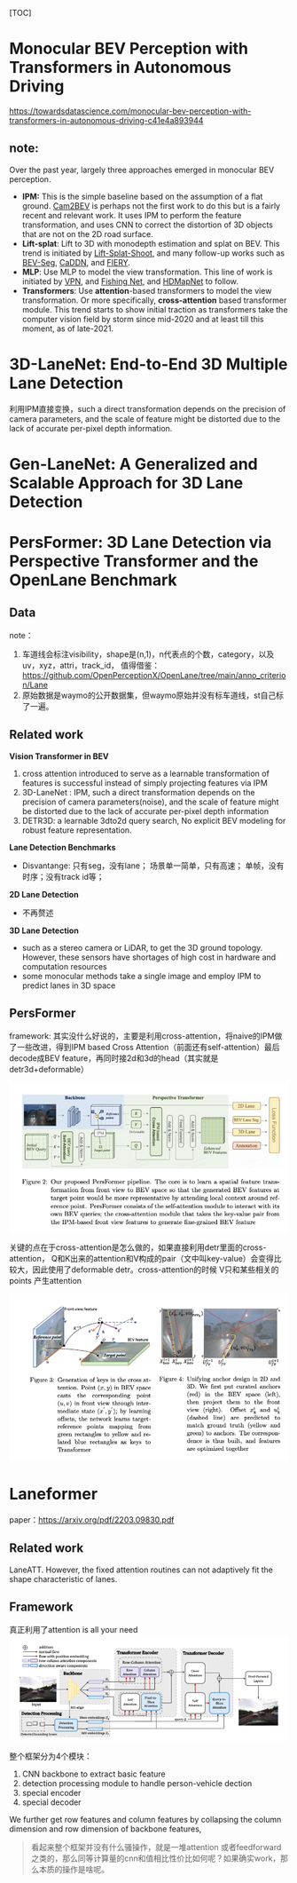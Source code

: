 

[TOC]

# Monocular BEV Perception with Transformers in Autonomous Driving

https://towardsdatascience.com/monocular-bev-perception-with-transformers-in-autonomous-driving-c41e4a893944

## note:

Over the past year, largely three approaches emerged in monocular BEV perception.

-   **IPM:** This is the simple baseline based on the assumption of a flat ground. [Cam2BEV](https://arxiv.org/abs/2005.04078) is perhaps not the first work to do this but is a fairly recent and relevant work. It uses IPM to perform the feature transformation, and uses CNN to correct the distortion of 3D objects that are not on the 2D road surface.
-   **Lift-splat**: Lift to 3D with monodepth estimation and splat on BEV. This trend is initiated by [Lift-Splat-Shoot](https://arxiv.org/abs/2008.05711), and many follow-up works such as [BEV-Seg](https://arxiv.org/abs/2006.11436), [CaDDN](https://arxiv.org/abs/2103.01100), and [FIERY](https://arxiv.org/abs/2104.10490).
-   **MLP**: Use MLP to model the view transformation. This line of work is initiated by [VPN](https://arxiv.org/abs/1906.03560), and [Fishing Net](https://arxiv.org/abs/2006.09917), and [HDMapNet](https://arxiv.org/abs/2107.06307) to follow.
-   **Transformers**: Use **attention**-based transformers to model the view transformation. Or more specifically, **cross-attention** based transformer module. This trend starts to show initial traction as transformers take the computer vision field by storm since mid-2020 and at least till this moment, as of late-2021.







# 3D-LaneNet: End-to-End 3D Multiple Lane Detection

利用IPM直接变换，such a direct transformation depends on the precision of camera parameters, and the scale of feature might be distorted due to the lack of accurate per-pixel depth information.



# Gen-LaneNet: A Generalized and Scalable Approach for 3D Lane Detection

# PersFormer: 3D Lane Detection via Perspective Transformer and the OpenLane Benchmark

## Data

note：

1.  车道线会标注visibility，shape是(n,1)，n代表点的个数，category，以及uv，xyz，attri，track_id， 值得借鉴：https://github.com/OpenPerceptionX/OpenLane/tree/main/anno_criterion/Lane
2.  原始数据是waymo的公开数据集，但waymo原始并没有标车道线，st自己标了一遍。



## Related work

**Vision Transformer in BEV**

1.  cross attention introduced to serve as a learnable transformation of features is successful instead of simply projecting features via IPM
2.  3D-LaneNet : IPM, such a direct transformation depends on the precision of camera parameters(noise), and the scale of feature might be distorted due to the lack of accurate per-pixel depth information
3.  DETR3D: a learnable 3dto2d query search, No explicit BEV modeling for robust feature representation. 

**Lane Detection Benchmarks**

*   Disvantange: 只有seg，没有lane； 场景单一简单，只有高速； 单帧，没有时序；没有track id等；

**2D Lane Detection**

*   不再赘述

**3D Lane Detection**

*   such as a stereo camera or LiDAR, to get the 3D ground topology. However, these sensors have shortages of high cost in hardware and computation resources
*   some monocular methods take a single image and employ IPM to predict lanes in 3D space



## PersFormer

framework: 其实没什么好说的，主要是利用cross-attention，将naive的IPM做了一些改进，得到IPM based Cross Attention（前面还有self-attention）最后decode成BEV feature，再同时接2d和3d的head（其实就是detr3d+deformable）

![截屏2022-04-07 15.03.24](../../material/%E6%88%AA%E5%B1%8F2022-04-07%2015.03.24.png)

关键的点在于cross-attention是怎么做的，如果直接利用detr里面的cross-attention， Q和K出来的attention和V构成的pair（文中叫key-value）会变得比较大，因此使用了deformable detr。cross-attention的时候 V只和某些相关的points 产生attention

![截屏2022-04-07 15.03.32](../../material/%E6%88%AA%E5%B1%8F2022-04-07%2015.03.32.png)





# Laneformer

paper：https://arxiv.org/pdf/2203.09830.pdf

## Related work

LaneATT. However, the fixed attention routines can not adaptively fit the shape characteristic of lanes. 

## Framework

真正利用了attention is all your need![截屏2022-06-21 15.49.38](../../material/%E6%88%AA%E5%B1%8F2022-06-21%2015.49.38.png)

整个框架分为4个模块：

1.  CNN backbone to extract basic feature
2.  detection  processing module to handle person-vehicle dection
3.  special encoder
4.  special decoder



We further get row features and column features by collapsing the column dimension and row dimension of backbone features,

>   看起来整个框架并没有什么骚操作，就是一堆attention 或者feedforward 之类的，那么同等计算量的cnn和值相比性价比如何呢？如果确实work，那么本质的操作是啥呢。